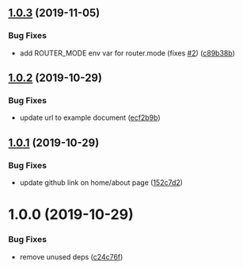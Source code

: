 ## [1.0.3](https://github.com/octanolabs/d0x/compare/1.0.2...1.0.3) (2019-11-05)


### Bug Fixes

* add ROUTER_MODE env var for router.mode (fixes [#2](https://github.com/octanolabs/d0x/issues/2)) ([c89b38b](https://github.com/octanolabs/d0x/commit/c89b38b9889cd021f940aff51a375340bb37f334))

## [1.0.2](https://github.com/octanolabs/d0x/compare/1.0.1...1.0.2) (2019-10-29)


### Bug Fixes

* update url to example document ([ecf2b9b](https://github.com/octanolabs/d0x/commit/ecf2b9b35621fad9bd3704ab8b9bb90998cd7382))

## [1.0.1](https://github.com/octanolabs/d0x/compare/1.0.0...1.0.1) (2019-10-29)


### Bug Fixes

* update github link on home/about page ([152c7d2](https://github.com/octanolabs/d0x/commit/152c7d21953ae6699d73a158f13e1085807b3931))

# 1.0.0 (2019-10-29)


### Bug Fixes

* remove unused deps ([c24c76f](https://github.com/octanolabs/d0x/commit/c24c76f37c27c71b41fae32d5592964c3ba683e1))
